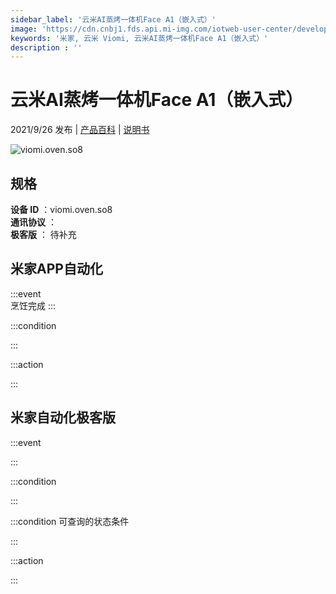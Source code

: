 ```yaml
---
sidebar_label: '云米AI蒸烤一体机Face A1（嵌入式）'
image: 'https://cdn.cnbj1.fds.api.mi-img.com/iotweb-user-center/developer_1679047903720lXhz2oRU.png?GalaxyAccessKeyId=AKVGLQWBOVIRQ3XLEW&Expires=9223372036854775807&Signature=Gg6gObsuvPC2wKgQXGmpT/QkvVw='
keywords: '米家, 云米 Viomi, 云米AI蒸烤一体机Face A1（嵌入式）'
description : ''
---
```

# 云米AI蒸烤一体机Face A1（嵌入式）

2021/9/26 发布 | [产品百科](https://home.mi.com/webapp/content/baike/product/index.html?model=viomi.oven.so8/) | [说明书](https://home.mi.com/views/introduction.html?model=viomi.oven.so8&region=cn)

![viomi.oven.so8](https://cdn.cnbj1.fds.api.mi-img.com/iotweb-user-center/developer_1679047903720lXhz2oRU.png?GalaxyAccessKeyId=AKVGLQWBOVIRQ3XLEW&Expires=9223372036854775807&Signature=Gg6gObsuvPC2wKgQXGmpT/QkvVw=)

## 规格  
> 
**设备 ID** ：viomi.oven.so8  
**通讯协议** ：  
**极客版**  ： 待补充 


## 米家APP自动化  

:::event  
烹饪完成
:::

:::condition  

:::

:::action   

:::

## 米家自动化极客版  

:::event  

:::

:::condition  

:::

:::condition 可查询的状态条件  

:::

:::action  

:::

        
